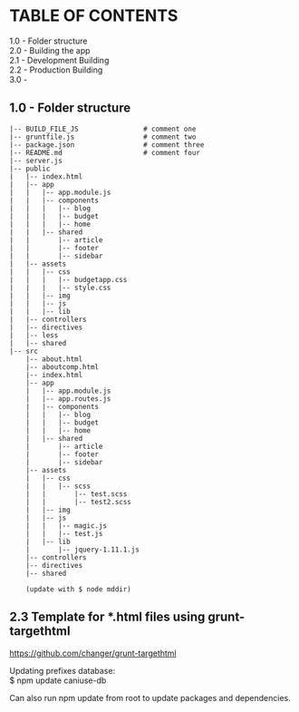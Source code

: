 TABLE OF CONTENTS  
==================================  
1.0	- Folder structure  
2.0 - Building the app  
	2.1 - Development Building  
	2.2 - Production Building  
3.0 -  


1.0 - Folder structure  
-----------------------  

    |-- BUILD_FILE_JS                # comment one  
    |-- gruntfile.js                 # comment two  
    |-- package.json                 # comment three       
    |-- README.md                    # comment four  
    |-- server.js
    |-- public
    |   |-- index.html
    |   |-- app
    |   |   |-- app.module.js
    |   |   |-- components
    |   |   |   |-- blog
    |   |   |   |-- budget
    |   |   |   |-- home
    |   |   |-- shared
    |   |       |-- article
    |   |       |-- footer
    |   |       |-- sidebar
    |   |-- assets
    |   |   |-- css
    |   |   |   |-- budgetapp.css
    |   |   |   |-- style.css
    |   |   |-- img
    |   |   |-- js
    |   |   |-- lib
    |   |-- controllers
    |   |-- directives
    |   |-- less
    |   |-- shared
    |-- src
        |-- about.html
        |-- aboutcomp.html
        |-- index.html
        |-- app
        |   |-- app.module.js
        |   |-- app.routes.js
        |   |-- components
        |   |   |-- blog
        |   |   |-- budget
        |   |   |-- home
        |   |-- shared
        |       |-- article
        |       |-- footer
        |       |-- sidebar
        |-- assets
        |   |-- css
        |   |   |-- scss
        |   |       |-- test.scss
        |   |       |-- test2.scss
        |   |-- img
        |   |-- js
        |   |   |-- magic.js
        |   |   |-- test.js
        |   |-- lib
        |       |-- jquery-1.11.1.js
        |-- controllers
        |-- directives
        |-- shared

  		(update with $ node mddir)
    
2.3 Template for *.html files using grunt-targethtml
----------------------------------------------------

https://github.com/changer/grunt-targethtml

<!--(if target dev)><!-->  
  <link rel="stylesheet" href="dev.css">  
<!--<!(endif)-->  
  
<!--(if target dev)><!-->  
  <script src="dev.js"></script>  
  <script>  
    var less = { env:'development' };  
  </script>  
<!--<!(endif)-->  
  
  
<!--(if target dist)>  
  <link rel="stylesheet" href="release.css">  
<!(endif)-->  
  
<!--(if target dist)>  
  <script src="release.js"></script>  
<!(endif)-->  
  
  
Updating prefixes database:  
$ npm update caniuse-db  
  
Can also run npm update from root to update packages and dependencies.  




